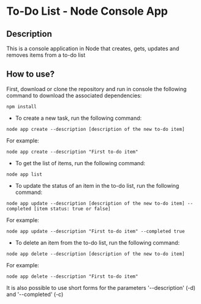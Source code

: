 # To-Do List - Node Console App

## Description

This is a console application in Node that creates, gets, updates and removes items from a to-do list

## How to use?

First, download or clone the repository and run in console the following command to download the associated dependencies:

```
npm install
```

* To create a new task, run the following command:

```
node app create --description [description of the new to-do item]
```

For example:

```
node app create --description "First to-do item"
```

* To get the list of items, run the following command:

```
node app list
```

* To update the status of an item in the to-do list, run the following command:

```
node app update --description [description of the new to-do item] --completed [item status: true or false]
```

For example:

```
node app update --description "First to-do item" --completed true
```

* To delete an item from the to-do list, run the following command:

```
node app delete --description [description of the new to-do item]
```

For example:

```
node app delete --description "First to-do item"
```

It is also possible to use short forms for the parameters '--description' (-d) and '--completed' (-c)